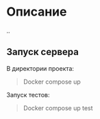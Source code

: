 # Описание
..
## Запуск сервера

В директории проекта:

> Docker compose up

Запуск тестов:

> Docker compose up test
